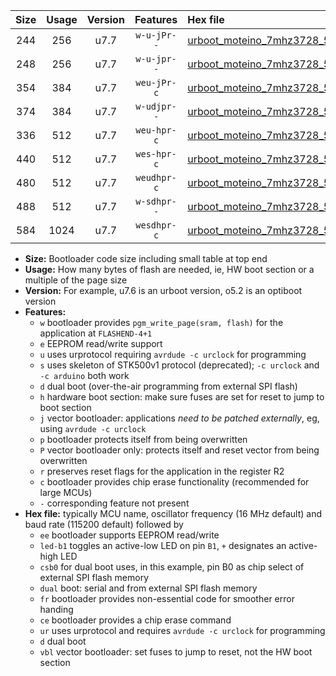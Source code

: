 |Size|Usage|Version|Features|Hex file|
|:-:|:-:|:-:|:-:|:--|
|244|256|u7.7|`w-u-jPr--`|[urboot_moteino_7mhz3728_57600bps_led+b1_ur_vbl.hex](https://raw.githubusercontent.com/stefanrueger/urboot.hex/main/boards/moteino/fcpu_7mhz3728/57600_bps/urboot_moteino_7mhz3728_57600bps_led+b1_ur_vbl.hex)|
|248|256|u7.7|`w-u-jpr--`|[urboot_moteino_7mhz3728_57600bps_led+b1_fr_ur_vbl.hex](https://raw.githubusercontent.com/stefanrueger/urboot.hex/main/boards/moteino/fcpu_7mhz3728/57600_bps/urboot_moteino_7mhz3728_57600bps_led+b1_fr_ur_vbl.hex)|
|354|384|u7.7|`weu-jPr-c`|[urboot_moteino_7mhz3728_57600bps_ee_led+b1_fr_ce_ur_vbl.hex](https://raw.githubusercontent.com/stefanrueger/urboot.hex/main/boards/moteino/fcpu_7mhz3728/57600_bps/urboot_moteino_7mhz3728_57600bps_ee_led+b1_fr_ce_ur_vbl.hex)|
|374|384|u7.7|`w-udjpr--`|[urboot_moteino_7mhz3728_57600bps_led+b1_csb0_dual_ur_vbl.hex](https://raw.githubusercontent.com/stefanrueger/urboot.hex/main/boards/moteino/fcpu_7mhz3728/57600_bps/urboot_moteino_7mhz3728_57600bps_led+b1_csb0_dual_ur_vbl.hex)|
|336|512|u7.7|`weu-hpr-c`|[urboot_moteino_7mhz3728_57600bps_ee_led+b1_fr_ce_ur.hex](https://raw.githubusercontent.com/stefanrueger/urboot.hex/main/boards/moteino/fcpu_7mhz3728/57600_bps/urboot_moteino_7mhz3728_57600bps_ee_led+b1_fr_ce_ur.hex)|
|440|512|u7.7|`wes-hpr-c`|[urboot_moteino_7mhz3728_57600bps_ee_led+b1_fr_ce.hex](https://raw.githubusercontent.com/stefanrueger/urboot.hex/main/boards/moteino/fcpu_7mhz3728/57600_bps/urboot_moteino_7mhz3728_57600bps_ee_led+b1_fr_ce.hex)|
|480|512|u7.7|`weudhpr-c`|[urboot_moteino_7mhz3728_57600bps_ee_led+b1_csb0_dual_fr_ce_ur.hex](https://raw.githubusercontent.com/stefanrueger/urboot.hex/main/boards/moteino/fcpu_7mhz3728/57600_bps/urboot_moteino_7mhz3728_57600bps_ee_led+b1_csb0_dual_fr_ce_ur.hex)|
|488|512|u7.7|`w-sdhpr--`|[urboot_moteino_7mhz3728_57600bps_led+b1_csb0_dual_fr.hex](https://raw.githubusercontent.com/stefanrueger/urboot.hex/main/boards/moteino/fcpu_7mhz3728/57600_bps/urboot_moteino_7mhz3728_57600bps_led+b1_csb0_dual_fr.hex)|
|584|1024|u7.7|`wesdhpr-c`|[urboot_moteino_7mhz3728_57600bps_ee_led+b1_csb0_dual_fr_ce.hex](https://raw.githubusercontent.com/stefanrueger/urboot.hex/main/boards/moteino/fcpu_7mhz3728/57600_bps/urboot_moteino_7mhz3728_57600bps_ee_led+b1_csb0_dual_fr_ce.hex)|

- **Size:** Bootloader code size including small table at top end
- **Usage:** How many bytes of flash are needed, ie, HW boot section or a multiple of the page size
- **Version:** For example, u7.6 is an urboot version, o5.2 is an optiboot version
- **Features:**
  + `w` bootloader provides `pgm_write_page(sram, flash)` for the application at `FLASHEND-4+1`
  + `e` EEPROM read/write support
  + `u` uses urprotocol requiring `avrdude -c urclock` for programming
  + `s` uses skeleton of STK500v1 protocol (deprecated); `-c urclock` and `-c arduino` both work
  + `d` dual boot (over-the-air programming from external SPI flash)
  + `h` hardware boot section: make sure fuses are set for reset to jump to boot section
  + `j` vector bootloader: applications *need to be patched externally*, eg, using `avrdude -c urclock`
  + `p` bootloader protects itself from being overwritten
  + `P` vector bootloader only: protects itself and reset vector from being overwritten
  + `r` preserves reset flags for the application in the register R2
  + `c` bootloader provides chip erase functionality (recommended for large MCUs)
  + `-` corresponding feature not present
- **Hex file:** typically MCU name, oscillator frequency (16 MHz default) and baud rate (115200 default) followed by
  + `ee` bootloader supports EEPROM read/write
  + `led-b1` toggles an active-low LED on pin `B1`, `+` designates an active-high LED
  + `csb0` for dual boot uses, in this example, pin B0 as chip select of external SPI flash memory
  + `dual` boot: serial and from external SPI flash memory
  + `fr` bootloader provides non-essential code for smoother error handing
  + `ce` bootloader provides a chip erase command
  + `ur` uses urprotocol and requires `avrdude -c urclock` for programming
  + `d` dual boot
  + `vbl` vector bootloader: set fuses to jump to reset, not the HW boot section
